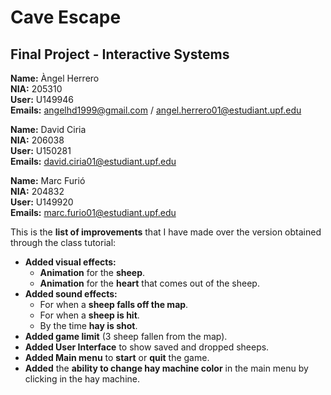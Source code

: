 # Cave Escape
##  Final Project - Interactive Systems<br />

**Name:** Àngel Herrero <br />
**NIA:** 205310<br />
**User:** U149946<br />
**Emails:** angelhd1999@gmail.com / angel.herrero01@estudiant.upf.edu<br />

**Name:** David Ciria <br />
**NIA:** 206038<br />
**User:** U150281<br />
**Emails:** david.ciria01@estudiant.upf.edu<br />

**Name:** Marc Furió <br />
**NIA:** 204832<br />
**User:** U149920<br />
**Emails:** marc.furio01@estudiant.upf.edu<br />


This is the **list of improvements** that I have made over the version obtained through the class tutorial:<br />
* **Added visual effects:** 
  * **Animation** for the **sheep**.
  * **Animation** for the **heart** that comes out of the sheep.
* **Added sound effects:**
  * For when a **sheep falls off the map**.
  * For when a **sheep is hit**.
  * By the time **hay is shot**.
* **Added game limit** (3 sheep fallen from the map).
* **Added User Interface** to show saved and dropped sheeps.
* **Added Main menu** to **start** or **quit** the game.
* **Added** the **ability to change hay machine color** in the main menu by clicking in the hay machine.
